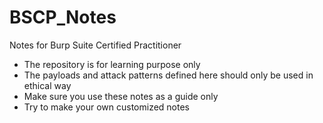 # BSCP_Notes
Notes for Burp Suite Certified Practitioner

* The repository is for learning purpose only 
* The payloads and attack patterns defined here should only be used in ethical way
* Make sure you use these notes as a guide only
* Try to make your own customized notes
